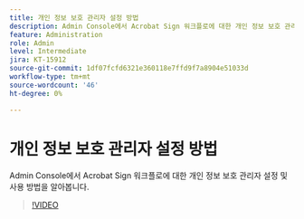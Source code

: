 ```yaml
---
title: 개인 정보 보호 관리자 설정 방법
description: Admin Console에서 Acrobat Sign 워크플로에 대한 개인 정보 보호 관리자 설정 및 사용 방법을 알아봅니다.
feature: Administration
role: Admin
level: Intermediate
jira: KT-15912
source-git-commit: 1df07fcfd6321e360118e7ffd9f7a8904e51033d
workflow-type: tm+mt
source-wordcount: '46'
ht-degree: 0%

---
```


# 개인 정보 보호 관리자 설정 방법

Admin Console에서 Acrobat Sign 워크플로에 대한 개인 정보 보호 관리자 설정 및 사용 방법을 알아봅니다.

>[!VIDEO](https://video.tv.adobe.com/v/3432695?quality=12&learn=on&hidetitle=true)
